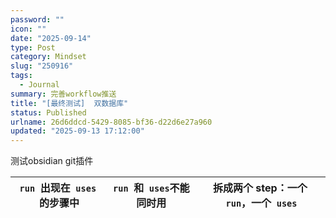 ```yaml
---
password: ""
icon: ""
date: "2025-09-14"
type: Post
category: Mindset
slug: "250916"
tags:
  - Journal
summary: 完善workflow推送
title: "[最终测试]  双数据库"
status: Published
urlname: 26d6ddcd-5429-8085-bf36-d22d6e27a960
updated: "2025-09-13 17:12:00"
---
```

测试obsidian git插件

| `run`  出现在  `uses`  的步骤中 | `run`  和  `uses`不能同时用 | 拆成两个 step：一个  `run`，一个  `uses` |
| ------------------------------- | --------------------------- | ---------------------------------------- |
